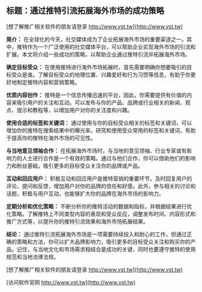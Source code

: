 ## **标题：通过推特引流拓展海外市场的成功策略**

[想了解推广相关软件的朋友请登录 http://www.vst.tw](http://www.vst.tw)

**简介：**
在全球化的今天，社交媒体成为了企业拓展海外市场的重要渠道之一。其中，推特作为一个广泛使用的社交媒体平台，可以帮助企业实现海外市场的引流和扩展。本文将介绍一些成功的策略，以帮助企业通过推特引流并拓展海外市场。

**确定目标受众：**
在使用推特进行海外市场拓展时，首先需要明确你想要吸引的目标受众是谁。了解目标受众的地理位置、兴趣爱好和行为习惯等信息，有助于你更好地制定推特内容和营销策略。

**优质内容创作：**
推特是一个信息传播迅速的平台，因此，你需要提供有价值的内容来吸引用户的关注和互动。可以发布与你的产品、品牌或行业相关的新闻、观点、提示和教程等，以增加用户对你的关注度和兴趣。

**使用合适的标签和关键词：**
通过使用与你的目标受众相关的标签和关键词，可以增加你的推特在搜索结果中的曝光率。研究和使用受众常用的标签和关键词，有助于提高你的推特在海外市场的可见性。

**与当地意见领袖合作：**
在拓展海外市场时，与当地的意见领袖、行业专家或有影响力的人士进行合作是一个有效的策略。通过与他们合作，你可以借助他们的影响力和粉丝基础，吸引更多的目标受众关注你的品牌或产品。

**互动和回应用户：**
积极互动和回应用户是推特营销的重要环节。及时回复用户的评论、提问和反馈，增加用户对你的品牌的信任和好感。此外，参与相关的讨论和话题，积极与用户互动，也能够扩大你的品牌在海外市场的影响力。

**定期分析和优化策略：**
不断分析你的推特活动的数据和指标，并根据结果进行优化策略。了解推特上不同类型内容的表现和受众反应，调整发布时间、内容形式和推广方式等，以提升你的推特引流效果和海外市场拓展结果。

**结论：**
通过推特引流拓展海外市场是一项需要持续投入和耐心的工作，但通过正确的策略和方法，你可以扩大品牌影响力，吸引更多的目标受众关注和购买你的产品。记住，与当地文化和市场需求相结合是成功的关键，同时也要遵守推特的使用规范和当地法律法规。

[想了解推广相关软件的朋友请登录 http://www.vst.tw](http://www.vst.tw)


[访问软件官网 http://www.vst.tw](http://www.vst.tw)
